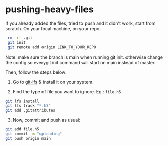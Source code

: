 # pushing-heavy-files

If you already added the files, tried to push and it didn't work, start from scratch. On your local machine, on your repo:
```bash
 rm -rf .git
 git init 
 git remote add origin LINK_TO_YOUR_REPO
 ```
 
Note: make sure the branch is main when running git init. otherwise change the config so everygit init command will start on main instead of master.

Then, follow the steps below: 

1. Go to [git-lfs](https://git-lfs.com/) & install it on your system.

2. Find the type of file you want to ignore. Eg.: `file.h5`

```bash
git lfs install
git lfs track "*.h5"
git add .gitattributes
```

3. Now, commit and push as usual:

```bash
git add file.h5
git commit -m "uploading"
git push origin main
```
